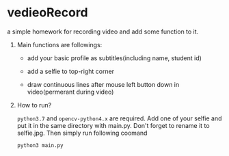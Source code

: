 # vedieoRecord
a simple homework for recording video and add some function to it.

1. Main functions are followings:

    * add your basic profile as subtitles(including name, student id)

    * add a selfie to top-right corner

    * draw continuous lines after mouse left button down in video(permerant during video)

2. How to run?

    `python3.7` and `opencv-python4.x` are required.
    Add one of your selfie and put it in the same directory with main.py. Don't forget to rename it to selfie.jpg.
    Then simply run following coomand
    ```shell
    python3 main.py
    ```

